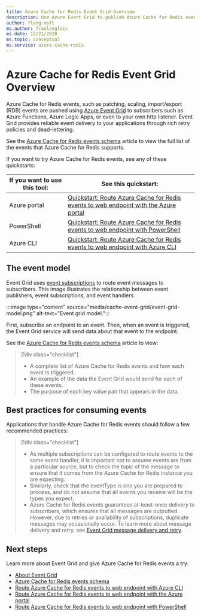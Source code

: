 ```yaml
---
title: Azure Cache for Redis Event Grid Overview 
description: Use Azure Event Grid to publish Azure Cache for Redis events.
author: flang-msft
ms.author: franlanglois
ms.date: 12/21/2020
ms.topic: conceptual
ms.service: azure-cache-redis
---
```


# Azure Cache for Redis Event Grid Overview 

Azure Cache for Redis events, such as patching, scaling, import/export (RDB) events are pushed using [Azure Event Grid](https://azure.microsoft.com/services/event-grid/) to subscribers such as Azure Functions, Azure Logic Apps, or even to your own http listener. Event Grid provides reliable event delivery to your applications through rich retry policies and dead-lettering.

See the [Azure Cache for Redis events schema](../event-grid/event-schema-azure-cache.md) article to view the full list of the events that Azure Cache for Redis supports.

If you want to try Azure Cache for Redis events, see any of these quickstarts:

|If you want to use this tool:    |See this quickstart: |
|--|-|
|Azure portal    |[Quickstart: Route Azure Cache for Redis events to web endpoint with the Azure portal](cache-event-grid-quickstart-portal.md)|
|PowerShell    |[Quickstart: Route Azure Cache for Redis events to web endpoint with PowerShell](cache-event-grid-quickstart-powershell.md)|
|Azure CLI    |[Quickstart: Route Azure Cache for Redis events to web endpoint with Azure CLI](cache-event-grid-quickstart-cli.md)|

## The event model

Event Grid uses [event subscriptions](../event-grid/concepts.md#event-subscriptions) to route event messages to subscribers. This image illustrates the relationship between event publishers, event subscriptions, and event handlers.

:::image type="content" source="media/cache-event-grid/event-grid-model.png" alt-text="Event grid model.":::

First, subscribe an endpoint to an event. Then, when an event is triggered, the Event Grid service will send data about that event to the endpoint.

See the [Azure Cache for Redis events schema](../event-grid/event-schema-azure-cache.md) article to view:

> [!div class="checklist"]
> * A complete list of Azure Cache for Redis events and how each event is triggered.
> * An example of the data the Event Grid would send for each of these events.
> * The purpose of each key value pair that appears in the data.


## Best practices for consuming events

Applications that handle Azure Cache for Redis events should follow a few recommended practices:
> [!div class="checklist"]
> * As multiple subscriptions can be configured to route events to the same event handler, it is important not to assume events are from a particular source, but to check the topic of the message to ensure that it comes from the Azure Cache for Redis instance you are expecting.
> * Similarly, check that the eventType is one you are prepared to process, and do not assume that all events you receive will be the types you expect.
> * Azure Cache for Redis events guarantees at-least-once delivery to subscribers, which ensures that all messages are outputted. However, due to retries or availability of subscriptions, duplicate messages may occasionally occur. To learn more about message delivery and retry, see [Event Grid message delivery and retry](../event-grid/delivery-and-retry.md).


## Next steps

Learn more about Event Grid and give Azure Cache for Redis events a try:

- [About Event Grid](../event-grid/overview.md)
- [Azure Cache for Redis events schema](../event-grid/event-schema-azure-cache.md)
- [Route Azure Cache for Redis events to web endpoint with Azure CLI](cache-event-grid-quickstart-cli.md)
- [Route Azure Cache for Redis events to web endpoint with the Azure portal](cache-event-grid-quickstart-portal.md)
- [Route Azure Cache for Redis events to web endpoint with PowerShell](cache-event-grid-quickstart-powershell.md)
